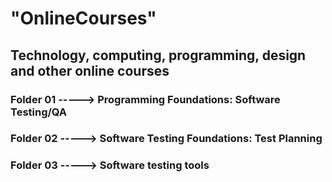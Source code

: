 # "OnlineCourses"
## Technology, computing, programming, design and other online courses
### Folder 01 -----> Programming Foundations: Software Testing/QA
### Folder 02 -----> Software Testing Foundations: Test Planning
### Folder 03 -----> Software testing tools